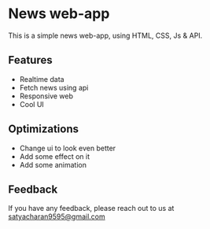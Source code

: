 
# News web-app 

This is a simple news web-app, using HTML, CSS, Js & API.


## Features

- Realtime data
- Fetch news using api
- Responsive web
- Cool UI


## Optimizations

- Change ui to look even better
- Add some effect on it
- Add some animation 

## Feedback

If you have any feedback, please reach out to us at satyacharan9595@gmail.com


